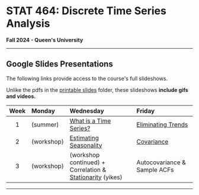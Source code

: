 # STAT 464: Discrete Time Series Analysis
**Fall 2024 - Queen's University**

---


## Google Slides Presentations

The following links provide access to the course's full slideshows.

Unlike the pdfs in the [printable slides](https://github.com/skyepaphora/TimeSeries_FA24/tree/main/Printable_Slides) folder, these slideshows **include gifs and videos.**

| Week   | Monday     | Wednesday  | Friday     |
|:------:|:-----------|:-----------|:-----------|
| 1      | (summer)   | [What is a Time Series?](https://docs.google.com/presentation/d/1g-OGQTh_g2aNg0lSEX-dvQVbnzPqPLODM2g6LH18bW4/edit?usp=sharing) | [Eliminating Trends](https://docs.google.com/presentation/d/1FGfncxANPGrMabziSMltRtQReDQqf7V8f-vRPyC1R4M/edit?usp=sharing) | 
| 2      | (workshop) | [Estimating Seasonality](https://docs.google.com/presentation/d/1niDz6BFsiT_4ndiJrSq0pzmh5qmhftUYWsqSdaLoRs8/edit?usp=sharing) | [Covariance](https://docs.google.com/presentation/d/1qal1azxd1VVXZRc2nhlW15UqmKE663kCRTlvKNvuPdE/edit?usp=sharing) |
| 3      | (workshop) | (workshop continued) + Correlation \& [Stationarity](https://docs.google.com/presentation/d/19HfKOL-80LWcTmQsbRdctlrVntZrEel2pO6Xze2vf-o/edit?usp=sharing) (yikes)| Autocovariance \& Sample ACFs |
---
















<!--- ## Software Guides

**Warning: some information in these guides may be out of date. Expect updates over the next week or so.**

You may need help installing the computing software required for this course. Here are a couple of guides.

>[Guide for Windows](https://github.com/skyepaphora/TimeSeries_FA24/blob/main/Guides/SoftwareGuide_Windows.md)\
>[Guide for Mac](https://github.com/skyepaphora/TimeSeries_FA24/blob/main/Guides/SoftwareGuide_Mac.md)

These guides were mostly written by some of my profs/colleagues at Trent University. *They also made videos!* These will be available some time this week, hopefully. You may find these videos particularly helpful if you have a Mac. --->
